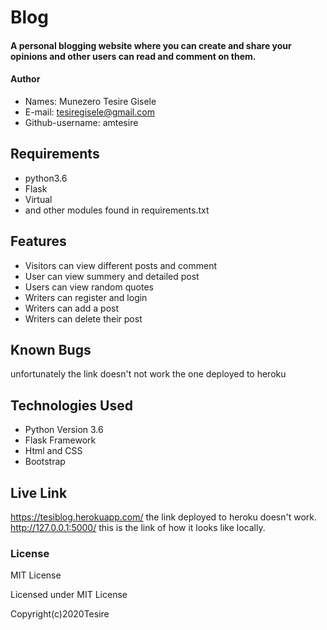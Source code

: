# Blog

#### A personal blogging website where you can create and share your opinions and other users can read and comment on them.

#### Author
* Names: Munezero Tesire Gisele
* E-mail: tesiregisele@gmail.com
* Github-username: amtesire

## Requirements
* python3.6
* Flask
* Virtual
* and other modules found in requirements.txt

## Features
* Visitors can view different posts and comment
* User can view summery and detailed post
* Users can view random quotes
* Writers can register and login
* Writers can add a post
* Writers can delete their post

## Known Bugs
unfortunately the link doesn't not work the one deployed to heroku

## Technologies Used
* Python Version 3.6
* Flask Framework
* Html and CSS
* Bootstrap

## Live Link
https://tesiblog.herokuapp.com/    the link deployed to heroku doesn't work.
http://127.0.0.1:5000/             this is the link of how it looks like locally.
### License
MIT License

Licensed under MIT License

Copyright(c)2020Tesire